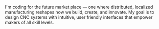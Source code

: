I'm coding for the future market place — one where distributed, localized manufacturing reshapes how we build, create, and innovate. My goal is to design CNC systems with intuitive, user friendly interfaces that empower makers of all skill levels. 
